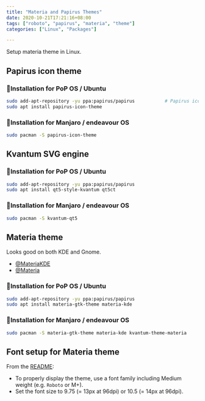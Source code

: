 ```yaml
---
title: "Materia and Papirus Themes"
date: 2020-10-21T17:21:16+08:00
tags: ["roboto", "papirus", "materia", "theme"]
categories: ["Linux", "Packages"]

---
```


Setup materia theme in Linux.

<!--more-->

## Papirus icon theme

### 🔽Installation for PoP OS / Ubuntu

```bash
sudo add-apt-repository -yu ppa:papirus/papirus           # Papirus icon theme
sudo apt install papirus-icon-theme
```

### 🔽Installation for Manjaro / endeavour OS

```bash
sudo pacman -S papirus-icon-theme
```

## Kvantum SVG engine

### 🔽Installation for PoP OS / Ubuntu

```bash
sudo add-apt-repository -yu ppa:papirus/papirus
sudo apt install qt5-style-kvantum qt5ct
```

### 🔽Installation for Manjaro / endeavour OS

```bash
sudo pacman -S kvantum-qt5
```

## Materia theme

Looks good on both KDE and Gnome.

- [@MateriaKDE](https://github.com/PapirusDevelopmentTeam/materia-kde)
- [@Materia](https://github.com/nana-4/materia-theme)

### 🔽Installation for PoP OS / Ubuntu

```bash
sudo add-apt-repository -yu ppa:papirus/papirus
sudo apt install materia-gtk-theme materia-kde
```

### 🔽Installation for Manjaro / endeavour OS

```bash
sudo pacman -S materia-gtk-theme materia-kde kvantum-theme-materia
```

## Font setup for Materia theme

From the [README](https://github.com/nana-4/materia-theme#font):

- To properly display the theme, use a font family including Medium weight (e.g. `Roboto` or M+).
- Set the font size to 9.75 (= 13px at 96dpi) or 10.5 (= 14px at 96dpi).
